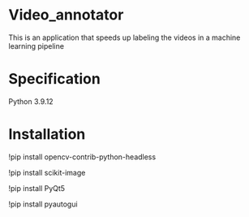 # Video_annotator
This is an application that speeds up labeling the videos in a machine learning pipeline

# Specification
Python 3.9.12
# Installation
!pip install opencv-contrib-python-headless

!pip install scikit-image

!pip install PyQt5

!pip install pyautogui
